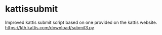 kattissubmit
============

Improved kattis submit script based on one provided on the kattis website.
https://kth.kattis.com/download/submit3.py
